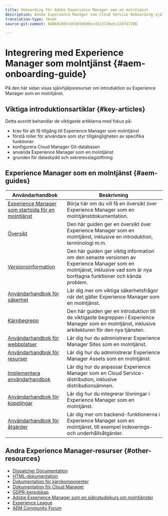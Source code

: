```yaml
---
title: Onboarding för Adobe Experience Manager som en molntjänst
description: Adobe Experience Manager som Cloud Service Onboarding-självhjälpsresurser och dokumentationslänkar
translation-type: tm+mt
source-git-commit: 848601903cb83b930d8ec4523720a5c1287d720b

---
```



# Integrering med Experience Manager som molntjänst {#aem-onboarding-guide}

På den här sidan visas självhjälpsresurser om introduktion av Experience Manager som en molntjänst.

## Viktiga introduktionsartiklar {#key-articles}

Detta avsnitt behandlar de viktigaste artiklarna med fokus på:

* krav för att få tillgång till Experience Manager som molntjänst
* förstå roller för användare som styr tillgängligheten av specifika funktioner
* konfigurera Cloud Manager Git-databasen
* använda Experience Manager som en molntjänst
* grunden för dataskydd och sekretesslagstiftning

## Experience Manager som en molntjänst {#aem-guides}

| Användarhandbok | Beskrivning |
|---|---|
| [Experience Manager som startsida för en molntjänst](/help/landing/home.md) | Börja här om du vill få en översikt över Experience Manager som en molntjänstdokumentation. |
| [Översikt](/help/overview/home.md) | Den här guiden ger en översikt över Experience Manager som en molntjänst, inklusive en introduktion, terminologi m.m. |
| [Versionsinformation](/help/release-notes/home.md) | Den här guiden ger viktig information om den senaste versionen av Experience Manager som en molntjänst, inklusive vad som är nya borttagna funktioner och kända problem. |
| [Användarhandbok för säkerhet](/help/security/home.md) | Lär dig mer om viktiga säkerhetsfrågor när det gäller Experience Manager som en molntjänst. |
| [Kärnbegrepp](/help/core-concepts/home.md) | Den här guiden ger en introduktion till de viktigaste begreppen i Experience Manager som en molntjänst, inklusive arkitekturen för den nya tjänsten. |
| [Användarhandbok för webbplatser](/help/sites-cloud/home.md) | Lär dig hur du administrerar Experience Manager Sites som en molntjänst. |
| [Användarhandbok för resurser](/help/assets/home.md) | Lär dig hur du administrerar Experience Manager Assets som en molntjänst. |
| [Implementera användarhandbok](/help/implementing/home.md) | Lär dig hur du anpassar Experience Manager som en Cloud Service-distribution, inklusive distributionsämnen. |
| [Användarhandbok för kopplingar](/help/connectors/home.md) | Lär dig hur du integrerar lösningar i Experience Manager som en molntjänst. |
| [Användarhandbok för åtgärder](/help/operations/home.md) | Lär dig mer om backend-funktionerna i Experience Manager som en molntjänst, till exempel indexerings- och underhållsåtgärder. |

## Andra Experience Manager-resurser {#other-resources}

* [Dispatcher Documentation](/help/implementing/dispatcher/overview.md)
* [HTML-dokumentation](https://docs.adobe.com/content/help/en/experience-manager-htl/using/overview.html)
* [Dokumentation för kärnkomponenter](https://docs.adobe.com/content/help/en/experience-manager-core-components/using/introduction.html)
* [Dokumentation för Cloud Manager](https://docs.adobe.com/content/help/en/experience-manager-cloud-manager/using/introduction-to-cloud-manager.html)
* [GDPR-beredskap](/help/onboarding/data-privacy-and-protection-readiness/aem-readiness.md)
* [Adobe Experience Manager som en självstudiekurs om molntjänster](https://docs.adobe.com/content/help/en/experience-manager-learn/cloud-service/overview.html)
* [Experience League](https://guided.adobe.com/?promoid=K42KVXHD&mv=other#solutions/experience-manager)
* [AEM Community Forum](https://forums.adobe.com/community/experience-cloud/marketing-cloud/experience-manager)